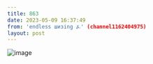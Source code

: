 ```yaml
---
title: 863
date: 2023-05-09 16:37:49
from: 'endless шизing ⍼' (channel1162404975)
layout: post
---
```


![image](photos/photo_46@09-05-2023_16-37-49.jpg)



